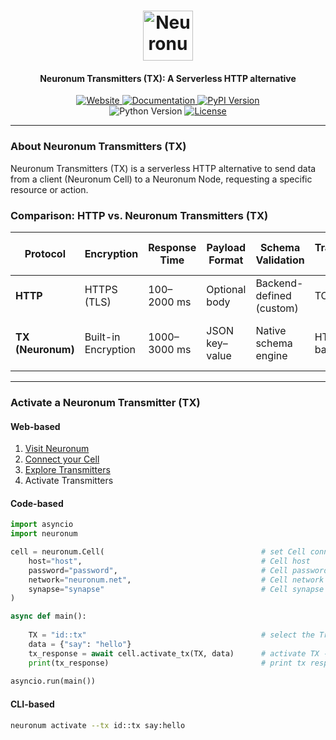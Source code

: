 <h1 align="center">
  <img src="https://neuronum.net/static/neuronum.svg" alt="Neuronum" width="80">
</h1>
<h4 align="center">Neuronum Transmitters (TX): A Serverless HTTP alternative</h4>

<p align="center">
  <a href="https://neuronum.net">
    <img src="https://img.shields.io/badge/Website-Neuronum-blue" alt="Website">
  </a>
  <a href="https://github.com/neuronumcybernetics/neuronum">
    <img src="https://img.shields.io/badge/Docs-Read%20now-green" alt="Documentation">
  </a>
  <a href="https://pypi.org/project/neuronum/">
    <img src="https://img.shields.io/pypi/v/neuronum.svg" alt="PyPI Version">
  </a><br>
  <img src="https://img.shields.io/badge/Python-3.8%2B-yellow" alt="Python Version">
  <a href="https://github.com/neuronumcybernetics/neuronum/blob/main/LICENSE.md">
    <img src="https://img.shields.io/badge/License-MIT-blue.svg" alt="License">
  </a>
</p>

---

### **About Neuronum Transmitters (TX)**
Neuronum Transmitters (TX) is a serverless HTTP alternative to send data from a client (Neuronum Cell) to a Neuronum Node, requesting a specific resource or action.


### **Comparison: HTTP vs. Neuronum Transmitters (TX)**
| Protocol         | Encryption         | Response Time    | Payload Format     | Schema Validation           | Transport Layer  | Auth & Session Handling       | Routing Model                    |
|------------------|--------------------|------------------|--------------------|-----------------------------|------------------|-------------------------------|----------------------------------|
| **HTTP**         | HTTPS (TLS)        | 100–2000 ms      | Optional body      | Backend-defined (custom)    | TCP              | Manual via cookies/tokens     | Domain-based routing             |
| **TX (Neuronum)**| Built-in Encryption| 1000–3000 ms     | JSON key–value     | Native schema engine        | HTTPS-based      | Built-in authentication logic | Serverless (send to data stream) |

------------------

### **Activate a Neuronum Transmitter (TX)**
#### **Web-based**
1. [Visit Neuronum](https://neuronum.net)
2. [Connect your Cell](https://neuronum.net/connect)
3. [Explore Transmitters](https://neuronum.net/explore)
4. Activate Transmitters

#### **Code-based**
```python
import asyncio
import neuronum

cell = neuronum.Cell(                                   # set Cell connection
    host="host",                                        # Cell host
    password="password",                                # Cell password
    network="neuronum.net",                             # Cell network -> neuronum.net
    synapse="synapse"                                   # Cell synapse
)

async def main():
                                                            
    TX = "id::tx"                                       # select the Transmitter TX
    data = {"say": "hello"}
    tx_response = await cell.activate_tx(TX, data)      # activate TX - > get response back
    print(tx_response)                                  # print tx response
                                      
asyncio.run(main())
```

#### **CLI-based**
```sh
neuronum activate --tx id::tx say:hello
```

